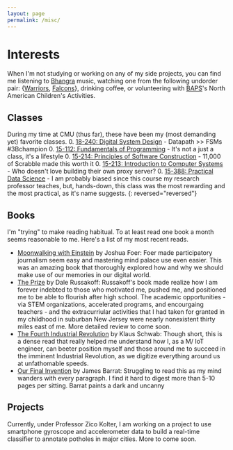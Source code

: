 ```yaml
---
layout: page
permalink: /misc/
---
```


# Interests
When I'm not studying or working on any of my side projects, you can find me listening to [Bhangra] music, watching one from the following undorder pair: {[Warriors], [Falcons]}, drinking coffee, or volunteering with [BAPS]'s North American Children's Activities.

[Bhangra]: https://open.spotify.com/user/22hduc4qv55hxsvzazraxxfki/playlist/5O1CoGLu8lbsgtLPpus0QK
[Warriors]: http://www.nba.com/warriors
[Falcons]: http://www.atlantafalcons.com
[BAPS]: http://www.baps.org


## Classes
During my time at CMU (thus far), these have been my (most demanding yet) favorite classes.
0. [18-240: Digital System Design] - Datapath >> FSMs #3Bchampion
0. [15-112: Fundamentals of Programming] - It's not a just a class, it's a lifestyle
0. [15-214: Principles of Software Construction] - 11,000 of Scrabble made this worth it
0. [15-213: Introduction to Computer Systems] - Who doesn't love building their own proxy server?
0. [15-388: Practical Data Science] - I am probably biased since this course my research professor teaches, but, hands-down, this class was the most rewarding and the most practical, as it's name suggests.
{: reversed="reversed"}


## Books
I'm "trying" to make reading habitual. To at least read one book a month seems reasonable to me. Here's a list of my most recent reads.
* [Moonwalking with Einstein] by Joshua Foer: Foer made participatory journalism seem easy and mastering mind palace use even easier. This was an amazing book that thoroughly explored how and why we should make use of our memories in our digital world. <br />
* [The Prize] by Dale Russakoff: Russakoff's book made realize how I am forever indebted to those who motivated me, pushed me, and positioned me to be able to flourish after high school. The academic opportunities - via STEM organizations, accelerated programs, and encourgaing teachers - and the extracurriular activities that I had taken for granted in my childhood in suburban New Jersey were nearly nonexistent thirty miles east of me. More detailed review to come soon. <br />
* [The Fourth Industrial Revolution] by Klaus Schwab: Though short, this is a dense read that really helped me understand how I, as a M/ IoT engineer, can beeter position myself and those around me to succeed in the imminent Industrial Revolution, as we digitize everything around us at unfathomable speeds. <br />
* [Our Final Invention] by James Barrat: Struggling to read this as my mind wanders with every paragraph. I find it hard to digest more than 5-10 pages per sitting. Barrat paints a dark and uncanny 


## Projects
Currently, under Professor Zico Kolter, I am working on a project to use smartphone gyroscope and accelerometer data to build a real-time classifier to annotate potholes in major cities. More to come soon.

[15-388: Practical Data Science]: www.datasciencecourse.org
[15-213: Introduction to Computer Systems]: http://www.cs.cmu.edu/~./213/
[15-214: Principles of Software Construction]: https://www.cs.cmu.edu/~ckaestne/15214/s2017/
[18-240: Digital System Design]: https://www.ece.cmu.edu/courses/items/18240.html
[15-112: Fundamentals of Programming]: https://www.cs.cmu.edu/~112/
[Moonwalking with Einstein]: http://joshuafoer.com/moonwalking-with-einstein/
[The Prize]: https://www.theatlantic.com/education/archive/2015/09/the-prize-book-review/406579/
[The Fourth Industrial Revolution]: https://www.weforum.org/about/the-fourth-industrial-revolution-by-klaus-schwab
[Our Final Invention]: http://www.jamesbarrat.com/
